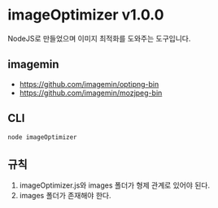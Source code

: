 # imageOptimizer v1.0.0
NodeJS로 만들었으며 이미지 최적화를 도와주는 도구입니다.

## imagemin
- <https://github.com/imagemin/optipng-bin>
- <https://github.com/imagemin/mozjpeg-bin>

## CLI
````javascript
node imageOptimizer
````

## 규칙
1. imageOptimizer.js와 images 폴더가 형제 관계로 있어야 된다.
2. images 폴더가 존재해야 한다.